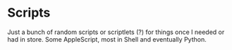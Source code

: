 Scripts
=======

Just a bunch of random scripts or scriptlets (?) for things once I needed or had in store. Some AppleScript, most in Shell and eventually Python.

